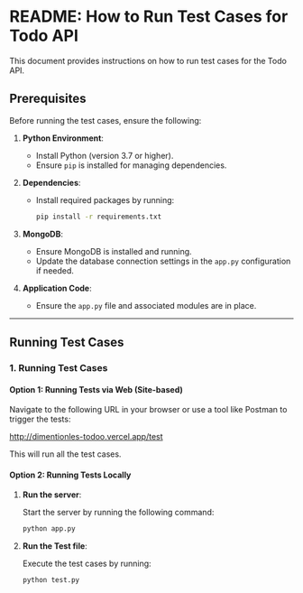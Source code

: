 # README: How to Run Test Cases for Todo API

This document provides instructions on how to run test cases for the Todo API.

## Prerequisites

Before running the test cases, ensure the following:

1. **Python Environment**:

   - Install Python (version 3.7 or higher).
   - Ensure `pip` is installed for managing dependencies.

2. **Dependencies**:

   - Install required packages by running:

     ```bash
     pip install -r requirements.txt
     ```

3. **MongoDB**:

   - Ensure MongoDB is installed and running.
   - Update the database connection settings in the `app.py` configuration if needed.

4. **Application Code**:
   - Ensure the `app.py` file and associated modules are in place.

---

## Running Test Cases

### 1. Running Test Cases

#### Option 1: Running Tests via Web (Site-based)

Navigate to the following URL in your browser or use a tool like Postman to trigger the tests:

http://dimentionles-todoo.vercel.app/test

This will run all the test cases.

#### Option 2: Running Tests Locally

1. **Run the server**:

    Start the server by running the following command:

    ````bash
    python app.py
    ````


2. **Run the Test file**:

    Execute the test cases by running:

    ```bash
    python test.py
    ````
